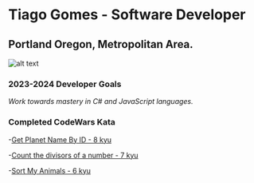 # Tiago Gomes - Software Developer
## Portland Oregon, Metropolitan Area.
![alt text](https://www.codewars.com/users/tiagogomesfl/badges/large)
### **2023-2024 Developer Goals**
*Work towards mastery in C# and JavaScript languages.*

<!-- *Develop more solid understandings of the fundamental concepts in Object Oriented programming*

*Maximize my productivity and performance by creating a polished schedule that allows my skills as a developer to thrive.*

*Become more comfortable using mySQL and other tools like docker to create larger scale, database centered applications.* -->






### Completed CodeWars Kata
-[Get Planet Name By ID - 8 kyu](https://www.codewars.com/kata/515e188a311df01cba000003/train/javascript)

-[Count the divisors of a number - 7 kyu](https://www.codewars.com/kata/542c0f198e077084c0000c2e/train/javascript)

-[Sort My Animals - 6 kyu](https://www.codewars.com/kata/58ff1c8b13b001a5a50005b4/train/javascript)



<!-- ### **Languages**
1. C#
2. JavaScript
3. mySQL
4. HTML5
5. CSS -->


